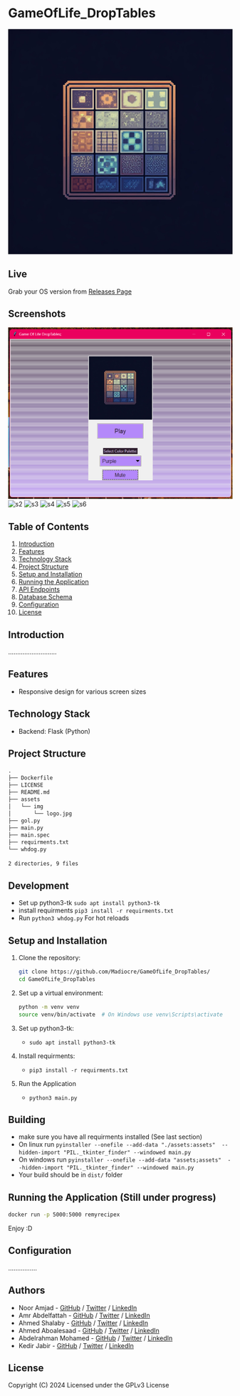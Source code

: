 # GameOfLife_DropTables


![LOGO](assets/img/logo.jpg)

## Live
Grab your OS version from [Releases Page](https://github.com/Madiocre/GameOfLife_DropTables/releases)

## Screenshots
![s1](.res/s1.png)
![s2](.res/Carosel1.png)
![s3](.res/Carosel2.png)
![s4](.res/Movie.png)
![s5](.res/Register.png)
![s6](.res/Map.png)

## Table of Contents

1. [Introduction](#introduction)
2. [Features](#features)
3. [Technology Stack](#technology-stack)
4. [Project Structure](#project-structure)
5. [Setup and Installation](#setup-and-installation)
6. [Running the Application](#running-the-application)
7. [API Endpoints](#api-endpoints)
9. [Database Schema](#database-schema)
10. [Configuration](#configuration)
11. [License](#license)

## Introduction

...........................

## Features

- Responsive design for various screen sizes

## Technology Stack

- Backend: Flask (Python)

## Project Structure

```text
.
├── Dockerfile
├── LICENSE
├── README.md
├── assets
│   └── img
│       └── logo.jpg
├── gol.py
├── main.py
├── main.spec
├── requirments.txt
└── whdog.py

2 directories, 9 files
```

## Development
- Set up python3-tk `sudo apt install python3-tk`
- install requirments `pip3 install -r requirments.txt`
- Run `python3 whdog.py` For hot reloads

## Setup and Installation

1. Clone the repository:
   ```sh
   git clone https://github.com/Madiocre/GameOfLife_DropTables/
   cd GameOfLife_DropTables
   ```
2. Set up a virtual environment:

   ```sh
   python -m venv venv
   source venv/bin/activate  # On Windows use venv\Scripts\activate
   ```
3. Set up python3-tk:
   - `sudo apt install python3-tk`

4. Install requirments:
   - `pip3 install -r requirments.txt`

5. Run the Application
   - `python3 main.py`

## Building
- make sure you have all requirments installed (See last section)
- On linux run `pyinstaller --onefile --add-data "./assets:assets"  --hidden-import "PIL._tkinter_finder" --windowed main.py`
- On windows run `pyinstaller --onefile --add-data "assets;assets"  --hidden-import "PIL._tkinter_finder" --windowed main.py`
- Your build should be in `dist/` folder

## Running the Application (Still under progress)

```sh
docker run -p 5000:5000 remyrecipex
```

Enjoy :D

## Configuration

................

## Authors

- Noor Amjad - [GitHub](https://github.com/Justxd22) / [Twitter](https://twitter.com/_xd222) / [LinkedIn](https://www.linkedin.com/in/noor-amjad-xd)
- Amr Abdelfattah - [GitHub](https://github.com/0x3mr) / [Twitter](https://twitter.com/an0n_amr) / [LinkedIn](https://www.linkedin.com/in/amrabdelfattah/)
- Ahmed Shalaby - [GitHub](https://github.com/Madiocre) / [Twitter](https://twitter.com/Ahmed_K_Shalaby) / [LinkedIn](https://www.linkedin.com/in/ahmed-shalaby-31a03a235/)
- Ahmed Aboalesaad - [GitHub](https://github.com/Ahmed-Aboalasaad) / [Twitter](https://x.com/Aboalesaad_) / [LinkedIn](https://www.linkedin.com/in/ahmed-aboalesaad/)
- Abdelrahman Mohamed - [GitHub](https://github.com/hackerSa3edy) / [Twitter](https://x.com/hackersa3edy) / [LinkedIn](https://linkedin.com/abdelrahmanm0)
- Kedir Jabir - [GitHub](https://github.com/IbnuJabir) / [Twitter](https://x.com/Ibnu_J1) / [LinkedIn](https://www.linkedin.com/in/ibnu-jabir/)

## License

Copyright (C) 2024
Licensed under the GPLv3 License
